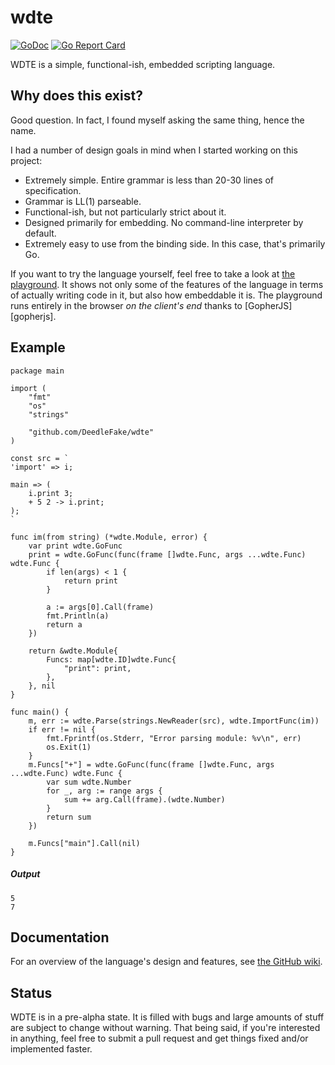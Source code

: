 wdte
====

[![GoDoc](https://godoc.org/github.com/DeedleFake/wdte?status.svg)](https://godoc.org/github.com/DeedleFake/wdte)
[![Go Report Card](https://goreportcard.com/badge/github.com/DeedleFake/wdte)](https://goreportcard.com/report/github.com/DeedleFake/wdte)

WDTE is a simple, functional-ish, embedded scripting language.

Why does this exist?
--------------------

Good question. In fact, I found myself asking the same thing, hence the name.

I had a number of design goals in mind when I started working on this project:

* Extremely simple. Entire grammar is less than 20-30 lines of specification.
* Grammar is LL(1) parseable.
* Functional-ish, but not particularly strict about it.
* Designed primarily for embedding. No command-line interpreter by default.
* Extremely easy to use from the binding side. In this case, that's primarily Go.

If you want to try the language yourself, feel free to take a look at [the playground][playground]. It shows not only some of the features of the language in terms of actually writing code in it, but also how embeddable it is. The playground runs entirely in the browser *on the client's end* thanks to [GopherJS][gopherjs].

Example
-------

```
package main

import (
	"fmt"
	"os"
	"strings"

	"github.com/DeedleFake/wdte"
)

const src = `
'import' => i;

main => (
	i.print 3;
	+ 5 2 -> i.print;
);
`

func im(from string) (*wdte.Module, error) {
	var print wdte.GoFunc
	print = wdte.GoFunc(func(frame []wdte.Func, args ...wdte.Func) wdte.Func {
		if len(args) < 1 {
			return print
		}

		a := args[0].Call(frame)
		fmt.Println(a)
		return a
	})

	return &wdte.Module{
		Funcs: map[wdte.ID]wdte.Func{
			"print": print,
		},
	}, nil
}

func main() {
	m, err := wdte.Parse(strings.NewReader(src), wdte.ImportFunc(im))
	if err != nil {
		fmt.Fprintf(os.Stderr, "Error parsing module: %v\n", err)
		os.Exit(1)
	}
	m.Funcs["+"] = wdte.GoFunc(func(frame []wdte.Func, args ...wdte.Func) wdte.Func {
		var sum wdte.Number
		for _, arg := range args {
			sum += arg.Call(frame).(wdte.Number)
		}
		return sum
	})

	m.Funcs["main"].Call(nil)
}
```

##### Output

```
5
7
```

Documentation
-------------

For an overview of the language's design and features, see [the GitHub wiki][wiki].

Status
------

WDTE is in a pre-alpha state. It is filled with bugs and large amounts of stuff are subject to change without warning. That being said, if you're interested in anything, feel free to submit a pull request and get things fixed and/or implemented faster.

[playground]: https://deedlefake.github.io/wdte
[wiki]: https://github.com/DeedleFake/wdte/wiki
